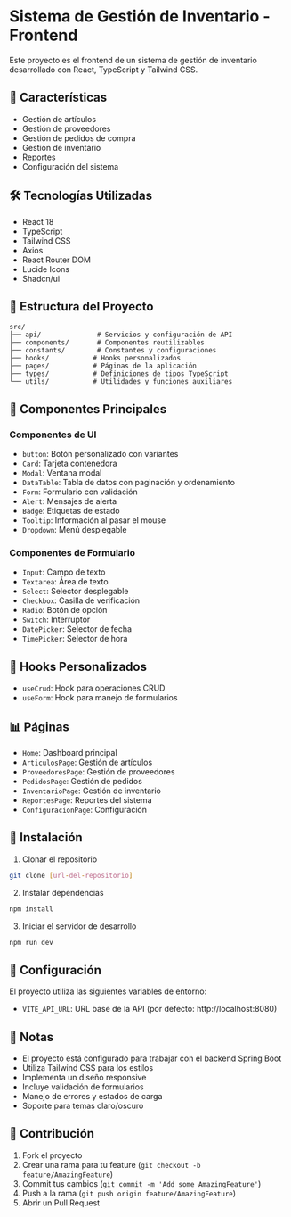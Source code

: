 # Sistema de Gestión de Inventario - Frontend

Este proyecto es el frontend de un sistema de gestión de inventario desarrollado con React, TypeScript y Tailwind CSS.

## 🚀 Características

- Gestión de artículos
- Gestión de proveedores
- Gestión de pedidos de compra
- Gestión de inventario
- Reportes
- Configuración del sistema

## 🛠️ Tecnologías Utilizadas

- React 18
- TypeScript
- Tailwind CSS
- Axios
- React Router DOM
- Lucide Icons
- Shadcn/ui

## 📁 Estructura del Proyecto

```
src/
├── api/              # Servicios y configuración de API
├── components/       # Componentes reutilizables
├── constants/        # Constantes y configuraciones
├── hooks/           # Hooks personalizados
├── pages/           # Páginas de la aplicación
├── types/           # Definiciones de tipos TypeScript
└── utils/           # Utilidades y funciones auxiliares
```

## 🎯 Componentes Principales

### Componentes de UI
- `button`: Botón personalizado con variantes
- `Card`: Tarjeta contenedora
- `Modal`: Ventana modal
- `DataTable`: Tabla de datos con paginación y ordenamiento
- `Form`: Formulario con validación
- `Alert`: Mensajes de alerta
- `Badge`: Etiquetas de estado
- `Tooltip`: Información al pasar el mouse
- `Dropdown`: Menú desplegable

### Componentes de Formulario
- `Input`: Campo de texto
- `Textarea`: Área de texto
- `Select`: Selector desplegable
- `Checkbox`: Casilla de verificación
- `Radio`: Botón de opción
- `Switch`: Interruptor
- `DatePicker`: Selector de fecha
- `TimePicker`: Selector de hora

## 🔄 Hooks Personalizados

- `useCrud`: Hook para operaciones CRUD
- `useForm`: Hook para manejo de formularios

## 📊 Páginas

- `Home`: Dashboard principal
- `ArticulosPage`: Gestión de artículos
- `ProveedoresPage`: Gestión de proveedores
- `PedidosPage`: Gestión de pedidos
- `InventarioPage`: Gestión de inventario
- `ReportesPage`: Reportes del sistema
- `ConfiguracionPage`: Configuración

## 🚀 Instalación

1. Clonar el repositorio
```bash
git clone [url-del-repositorio]
```

2. Instalar dependencias
```bash
npm install
```

3. Iniciar el servidor de desarrollo
```bash
npm run dev
```

## 🔧 Configuración

El proyecto utiliza las siguientes variables de entorno:

- `VITE_API_URL`: URL base de la API (por defecto: http://localhost:8080)

## 📝 Notas

- El proyecto está configurado para trabajar con el backend Spring Boot
- Utiliza Tailwind CSS para los estilos
- Implementa un diseño responsive
- Incluye validación de formularios
- Manejo de errores y estados de carga
- Soporte para temas claro/oscuro

## 🤝 Contribución

1. Fork el proyecto
2. Crear una rama para tu feature (`git checkout -b feature/AmazingFeature`)
3. Commit tus cambios (`git commit -m 'Add some AmazingFeature'`)
4. Push a la rama (`git push origin feature/AmazingFeature`)
5. Abrir un Pull Request
